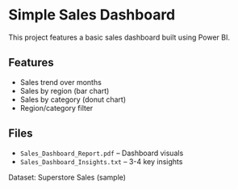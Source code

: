 # Simple Sales Dashboard

This project features a basic sales dashboard built using Power BI.

## Features
- Sales trend over months
- Sales by region (bar chart)
- Sales by category (donut chart)
- Region/category filter

## Files
- `Sales_Dashboard_Report.pdf` – Dashboard visuals
- `Sales_Dashboard_Insights.txt` – 3-4 key insights

Dataset: Superstore Sales (sample)
